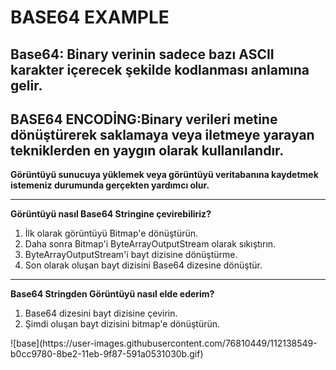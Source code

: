 # BASE64 EXAMPLE
## <strong> Base64: </strong> Binary verinin sadece bazı ASCII karakter içerecek şekilde kodlanması anlamına gelir.
## <strong>BASE64 ENCODİNG:</strong>Binary verileri metine dönüştürerek saklamaya veya iletmeye yarayan tekniklerden en yaygın olarak kullanılandır.
<strong>Görüntüyü sunucuya yüklemek veya görüntüyü veritabanına kaydetmek istemeniz durumunda gerçekten yardımcı olur.</strong>
<hr />
<strong>Görüntüyü nasıl Base64 Stringine çevirebiliriz?</strong>
<ol>
<li>İlk olarak görüntüyü Bitmap'e dönüştürün.</li>
<li>Daha sonra Bitmap'i ByteArrayOutputStream olarak sıkıştırın.</li>
<li>ByteArrayOutputStream'i bayt dizisine dönüştürme.</li>
<li>Son olarak oluşan bayt dizisini Base64 dizesine dönüştür.</li>
</ol>
<hr />
<strong>Base64 Stringden Görüntüyü nasıl elde ederim?</strong>
<ol>
<li>Base64 dizesini bayt dizisine çevirin.</li>
<li>Şimdi oluşan bayt dizisini bitmap'e dönüştürün.</li>
</ol>
![base](https://user-images.githubusercontent.com/76810449/112138549-b0cc9780-8be2-11eb-9f87-591a0531030b.gif)